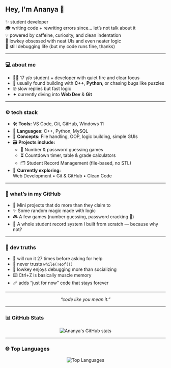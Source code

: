 ## Hey, I'm Ananya 🌙  

✨ student developer  
🎓 writing code + rewriting errors since... let’s not talk about it  
💡 powered by caffeine, curiosity, and clean indentation  
🧩 lowkey obsessed with neat UIs and even neater logic  
🐞 still debugging life (but my code runs fine, thanks)  

---

### 💻 about me  

- 👩‍💻 17 y/o student + developer with quiet fire and clear focus  
- 🧠 usually found building with **C++**, **Python**, or chasing bugs like puzzles    
- 🤓 slow replies but fast logic  
- ✦ currently diving into **Web Dev**  &  **Git**  
  
---

### ⚙️ tech stack  

- 🛠️ **Tools:** VS Code, Git, GitHub, Windows 11  
- 💬 **Languages:** C++, Python, MySQL  
- 🧱 **Concepts:** File handling, OOP, logic building, simple GUIs  
- 🗃️ **Projects include:**  
  - 🔐 Number & password guessing games  
  - ⏳ Countdown timer, table & grade calculators  
  - 🗂️ Student Record Management (file-based, no STL)  
- 🚧 **Currently exploring:**  
  Web Development • Git & GitHub • Clean Code  

---

### 📂 what’s in my GitHub  

- 🧩 Mini projects that do more than they claim to  
- ✨ Some random magic made with logic  
- 🎮 A few games (number guessing, password cracking 👀)  
- 💾 A whole student record system I built from scratch — because why not?  

---

### 🧠 dev truths  

- 🔁 will run it 27 times before asking for help  
- 🚫 never trusts `while(!eof())`  
- 🤖 lowkey enjoys debugging more than socializing  
- ⌨️ Ctrl+Z is basically muscle memory  
- 🩹 adds “just for now” code that stays forever  
  
---

<p align="center"><i>“code like you mean it.”</i></p>

---

### 📊 GitHub Stats

<p align="center">
  <img src="https://github-readme-stats.vercel.app/api?username=ananya-cs12&show_icons=true&theme=tokyonight&hide_border=true" alt="Ananya's GitHub stats">
</p>

---

### 🌐 Top Languages

<p align="center">
  <img src="https://github-readme-stats.vercel.app/api/top-langs/?username=ananya-cs12&layout=compact&theme=tokyonight&hide_border=true" alt="Top Languages">
</p>
